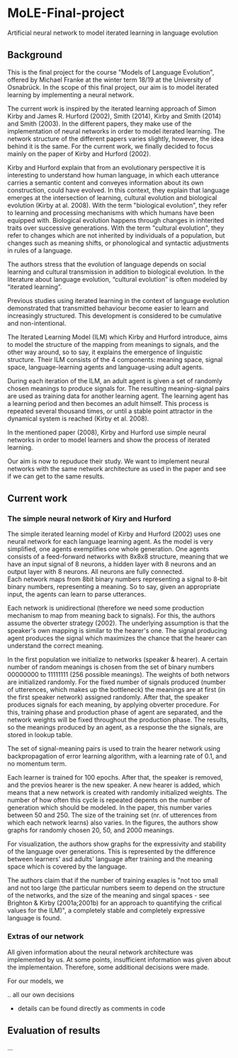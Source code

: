 # MoLE-Final-project
Artificial neural network to model iterated learning in language evolution 

## Background
This is the final project for the course "Models of Language Evolution", offered by Michael Franke at the winter term 18/19 at the University of Osnabrück. In the scope of this final project, our aim is to model iterated learning by implementing a neural network. 

The current work is inspired by the iterated learning approach of Simon Kirby and James R. Hurford (2002), Smith (2014), Kirby and Smith (2014) and Smith (2003). In the different papers, they make use of the implementation of neural networks in order to model iterated learning. The network structure of the different papers varies slightly, however, the idea behind it is the same. For the current work, we finally decided to focus mainly on the paper of Kirby and Hurford (2002). 

Kirby and Hurford explain that from an evolutionary perspective it is interesting to understand how human language, in which each utterance carries a semantic content and conveyes information about its own construction, could have evolved. 
In this context, they explain that language emerges at the intersection of learning, cultural evolution and biological evolution (Kirby at al. 2008). With the term "biological evolution", they refer to learning and processing mechanisms with which humans have been equipped with. Biological evolution happens through changes in inhterited traits over successive generations. With the term "cultural evolution", they refer to changes which are not inherited by individuals of a population, but changes such as meaning shifts, or phonological and syntactic adjustments in rules of a language. 

The authors stress that the evolution of language depends on social learning and cultural transmission in addition to biological evolution. In the literature about language evolution, “cultural evolution” is often modeled by “iterated learning”. 

Previous studies using iterated learning in the context of language evolution demonstrated that transmitted behaviour become easier to learn and increasingly structured. This development is considered to be cumulative and non-intentional.

The Iterated Learning Model (ILM) which Kirby and Hurford introduce, aims to model the structure of the mapping from meanings to signals, and the other way around, so to say, it explains the emergence of linguistic structure. Their ILM consists of the 4 components: meaning space, signal space, language-learning agents and language-using adult agents. 

During each iteration of the ILM, an adult agent is given a set of randomly chosen meanings to produce signals for. The resulting meaning-signal pairs are used as training data for another learning agent. The learning agent has a learning period and then becomes an adult himself. This process is repeated several thousand times, or until a stable point attractor in the dynamical system is reached (Kirby et al. 2008). 

In the mentioned paper (2008), Kirby and Hurford use simple neural networks in order to model learners and show the process of iterated learning.

Our aim is now to repuduce their study. We want to implement neural networks with the same network architecture as used in the paper and see if we can get to the same results. 

## Current work

### The simple neural network of Kiry and Hurford 
The simple iterated learning model of Kirby and Hurford (2002) uses one neural network for each language learning agent. As the model is very simplified, one agents exemplifies one whole generation. One agents consists of a feed-forward networks with 8x8x8 structure, meaning that we have an input signal of 8 neurons, a hidden layer with 8 neurons and an output layer with 8 neurons. All neurons are fully connected.  
Each network maps from 8bit binary numbers representing a signal to 8-bit binary numbers, representing a meaning. So to say, given an appropriate input, the agents can learn to parse utterances. 

Each network is unidirectional (therefore we need some production mechanism to map from meaning back to signals). For this, the authors assume the obverter strategy (2002). The underlying assumption is that the speaker's own mapping is similar to the hearer's one. The signal producing agent produces the signal which maximizes the chance that the hearer can understand the correct meaning. 

In the first population we initialize to networks (speaker & hearer). A certain number of random meanings is chosen from the set of binary numbers 00000000 to 11111111 (256 possible meanings). The weights of both networs are initialized randomly. For the fixed number of signals produced (number of utterences, which makes up the bottleneck) the meanings are at first (in the first speaker network) assigned randomly. After that, the speaker produces signals for each meaning, by applying obverter procedure. 
For this, training phase and production phase of agent are separated, and the network weights will be fixed throughout the production phase. The results, so the meanings produced by an agent, as a response the the signals, are stored in lookup table. 

The set of signal-meaning pairs is used to train the hearer network using backpropagation of error learning algorithm, with a learning rate of 0.1, and no momentum term. 

Each learner is trained for 100 epochs. After that, the speaker is removed, and the previos hearer is the new speaker. A new hearer is added, which means that a new network is created with randomly initialized weights. The number of how often this cycle is repeated depents on the number of generation which should be modeled. In the paper, this number varies between 50 and 250. The size of the training set (nr. of utterences from which each network learns) also varies. In the figures, the authors show graphs for randomly chosen 20, 50, and 2000 meanings. 

For visualization, the authors show graphs for the expressivity and stability of the language over generations. This is represented by the difference between learners' asd adults' language after training and the meaning space which is covered by the language.


The authors claim that if the number of training exaples is "not too small and not too large (the particular numbers seem to depend on the structure of the networks, and the size of the meaning and singal spaces - see Brighton & Kirby (2001a;2001b) for an approach to quantifying the crifical values for the ILM)", a completely stable and completely expressive language is found. 

### Extras of our network

All given information about the neural network architecture was implemented by us. At some points, insufficient information was given about the implementaion. Therefore, some additional decisions were made.  

For our models, we 

.. all our own decisions
+ details can be found directly as comments in code 

## Evaluation of results
...
